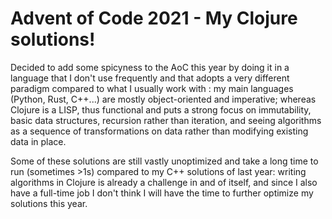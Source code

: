 # Advent of Code 2021 - My Clojure solutions!

Decided to add some spicyness to the AoC this year by doing it in a language that I don't use frequently and that adopts a very different paradigm compared to what I usually work with : my main languages (Python, Rust, C++...) are mostly object-oriented and imperative; whereas Clojure is a LISP, thus functional and puts a strong focus on immutability, basic data structures, recursion rather than iteration, and seeing algorithms as a sequence of transformations on data rather than modifying existing data in place.

Some of these solutions are still vastly unoptimized and take a long time to run (sometimes >1s) compared to my C++ solutions of last year: writing algorithms in Clojure is already a challenge in and of itself, and since I also have a full-time job I don't think I will have the time to further optimize my solutions this year.